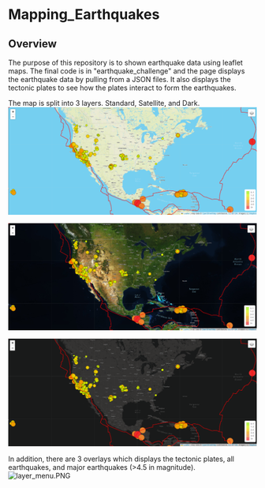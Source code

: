 # Mapping_Earthquakes

## Overview
The purpose of this repository is to shown earthquake data using leaflet maps. The final code is in "earthquake_challenge" and the page displays the earthquake data by pulling from a JSON files. It also displays the tectonic plates to see how the plates interact to form the earthquakes.

The map is split into 3 layers. Standard, Satellite, and Dark.
![standard_map.PNG](images/standard_map.PNG)

![satellite_map.PNG](images/satellite_map.PNG)

![images/dark_map.PNG](images/dark_map.PNG)

In addition, there are 3 overlays which displays the tectonic plates, all earthquakes, and major earthquakes (>4.5 in magnitude).
![layer_menu.PNG](images/layout_menu.PNG)

